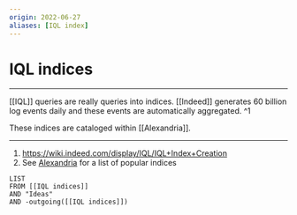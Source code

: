 ```yaml
---
origin: 2022-06-27
aliases: [IQL index]
---
```

# IQL indices
---
[[IQL]] queries are really queries into indices. [[Indeed]] generates 60 billion log events daily and these events are automatically aggregated. ^1

These indices are cataloged within [[Alexandria]]. 

---
1. https://wiki.indeed.com/display/IQL/IQL+Index+Creation
2. See [Alexandria](https://alexandria.sandbox.indeed.net/) for a list of popular indices
```dataview
LIST 
FROM [[IQL indices]]
AND "Ideas"
AND -outgoing([[IQL indices]])
```


